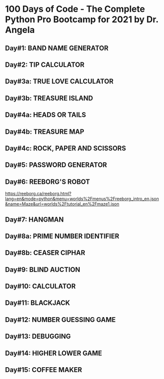 # 100 Days of Code - The Complete Python Pro Bootcamp for 2021 by Dr. Angela

## Day#1: BAND NAME GENERATOR

## Day#2: TIP CALCULATOR

## Day#3a: TRUE LOVE CALCULATOR

## Day#3b: TREASURE ISLAND

## Day#4a: HEADS OR TAILS

## Day#4b: TREASURE MAP

## Day#4c: ROCK, PAPER AND SCISSORS

## Day#5: PASSWORD GENERATOR

## Day#6: REEBORG'S ROBOT

https://reeborg.ca/reeborg.html?lang=en&mode=python&menu=worlds%2Fmenus%2Freeborg_intro_en.json&name=Maze&url=worlds%2Ftutorial_en%2Fmaze1.json

## Day#7: HANGMAN

## Day#8a: PRIME NUMBER IDENTIFIER

## Day#8b: CEASER CIPHAR

## Day#9: BLIND AUCTION

## Day#10: CALCULATOR

## Day#11: BLACKJACK

## Day#12: NUMBER GUESSING GAME

## Day#13: DEBUGGING

## Day#14: HIGHER LOWER GAME

## Day#15: COFFEE MAKER
